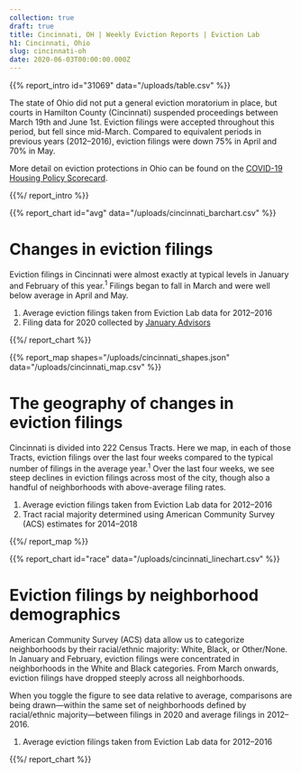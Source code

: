 ```yaml
---
collection: true
draft: true
title: Cincinnati, OH | Weekly Eviction Reports | Eviction Lab
h1: Cincinnati, Ohio
slug: cincinnati-oh
date: 2020-06-03T00:00:00.000Z
---
```


{{% report_intro id="31069" data="/uploads/table.csv" %}}



The state of Ohio did not put a general eviction moratorium in place, but courts in Hamilton County (Cincinnati) suspended proceedings between March 19th and June 1st. Eviction filings were accepted throughout this period, but fell since mid-March. Compared to equivalent periods in previous years (2012–2016), eviction filings were down 75% in April and 70% in May.

More detail on eviction protections in Ohio can be found on the [COVID-19 Housing Policy Scorecard](https://evictionlab.org/covid-policy-scorecard/oh/).



{{%/ report_intro %}}



{{% report_chart id="avg" data="/uploads/cincinnati_barchart.csv" %}}

# Changes in eviction filings

Eviction filings in Cincinnati were almost exactly at typical levels in January and February of this year.<sup>1</sup> Filings began to fall in March and were well below average in April and May.

1. Average eviction filings taken from Eviction Lab data for 2012–2016
2. Filing data for 2020 collected by [January Advisors](https://www.januaryadvisors.com/)

{{%/ report_chart %}}



{{% report_map shapes="/uploads/cincinnati_shapes.json" data="/uploads/cincinnati_map.csv" %}}



















# The geography of changes in eviction filings

Cincinnati is divided into 222 Census Tracts. Here we map, in each of those Tracts, eviction filings over the last four weeks compared to the typical number of filings in the average year.<sup>1</sup> Over the last four weeks, we see steep declines in eviction filings across most of the city, though also a handful of neighborhoods with above-average filing rates.

1. Average eviction filings taken from Eviction Lab data for 2012–2016
2. Tract racial majority determined using American Community Survey (ACS) estimates for 2014–2018



















{{%/ report_map %}}



{{% report_chart id="race" data="/uploads/cincinnati_linechart.csv" %}}

# Eviction filings by neighborhood demographics

American Community Survey (ACS) data allow us to categorize neighborhoods by their racial/ethnic majority: White, Black, or Other/None. In January and February, eviction filings were concentrated in neighborhoods in the White and Black categories. From March onwards, eviction filings have dropped steeply across all neighborhoods.

When you toggle the figure to see data relative to average, comparisons are being drawn—within the same set of neighborhoods defined by racial/ethnic majority—between filings in 2020 and average filings in 2012–2016. 

1. Average eviction filings taken from Eviction Lab data for 2012–2016


{{%/ report_chart %}}